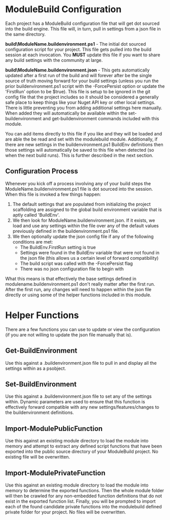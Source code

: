 # ModuleBuild Configuration
Each project has a ModuleBuild configuration file that will get dot sourced into the build engine. This file will, in turn, pull in settings from a json file in the same directory.

**build\ModuleName.buildenvironment.ps1** - The initial dot sourced configuration script for your project. This file gets pulled into the build session at each invocation. You **MUST** update this file if you want to share any build settings with the community at large.

**build\ModuleName.buildenvironment.json** - This gets automatically updated after a first run of the build and will forever after be the single source of truth moving forward for your build settings (unless you run the prior buildenvironment.ps1 script with the -ForcePersist option or update the 'FirstRun' option to be $true). This file is setup to be ignored in the git config file that the project includes so it should be considered a generally safe place to keep things like your Nuget API key or other local settings. There is little preventing you from adding additional settings here manually. When added they will automatically be available within the set-buildenvironment and get-buildenvironment commands included with this module.

You can add items directly to this file if you like and they will be loaded and are able the be read and set with the modulebuild module. Additionally, if there are new settings in the buildenvironment.ps1 BuildEnv definitions then those settings will automatically be saved to this file when detected (so when the next build runs). This is further described in the next section.

## Configuration Process
Whenever you kick off a process involving any of your build steps the ModuleName.buildenvironment.ps1 file is dot sourced into the session. When this file is invoked a few things happen:
1. The default settings that are populated from initializing the project scaffolding are assigned to the global build environment variable that is aptly called 'BuildEnv'.
2. We then look for ModuleName.buildenvironment.json. If it exists, we load and use any settings within the file over any of the default values previously defined in the buildenvironment.ps1 file.
3. We then optionally update the json config file if any of the following conditions are met:
	- The BuildEnv.FirstRun setting is true
	- Settings were found in the BuildEnv variable that were not found in the json file (this allows us a certain level of forward compatibility)
	- The build script was called with the -ForcePersist flag
	- There was no json configuration file to begin with

What this means is that effectively the base settings defined in modulename.buildenvironment.ps1 don't really matter after the first run. After the first run, any changes will need to happen within the json file directly or using some of the helper functions included in this module.

# Helper Functions
There are a few functions you can use to update or view the configuration (if you are not willing to update the json file manually that is).

## Get-BuildEnvironment
Use this against a .buildenvironment.json file to pull in and display all the settings within as a psobject.

## Set-BuildEnvironment
Use this against a .buildenvironment.json file to set any of the settings within. Dynamic parameters are used to ensure that this function is effectively forward compatible with any new settings/features/changes to the buildenvironment definitions.

## Import-ModulePublicFunction
Use this against an existing module directory to load the module into memory and attempt to extract any defined script functions that have been exported into the public source directory of your ModuleBuild project. No existing file will be overwritten.

## Import-ModulePrivateFunction
Use this against an existing module directory to load the module into memory to determine the exported functions. Then the whole module folder will then be crawled for any non-embedded function definitions that do not exist in the exported function list. Finally, you will be prompted to import each of the found candidate private functions into the modulebuild defined private folder for your project. No files will be overwritten.